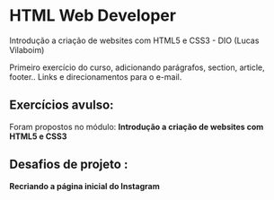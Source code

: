 # HTML Web Developer

Introdução a criação de websites com HTML5 e CSS3 - DIO  (Lucas Vilaboim)

Primeiro exercício do curso, adicionando parágrafos, section, article, footer..
Links e direcionamentos para o e-mail.



## Exercícios avulso:

Foram propostos no módulo: **Introdução a criação de websites com HTML5 e CSS3**



## Desafios de projeto :

**Recriando a página inicial do Instagram**

